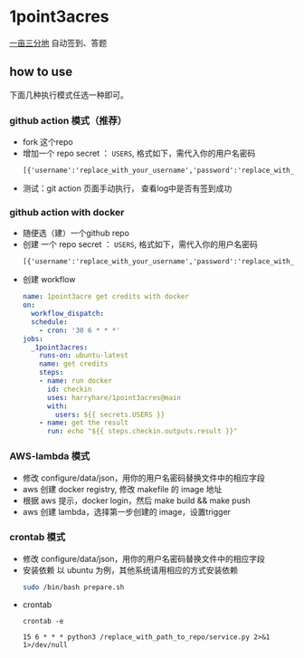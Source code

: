 # 1point3acres

[一亩三分地](https://www.1point3acres.com/bbs/) 自动签到、答题 


## how to use

下面几种执行模式任选一种即可。


### github action 模式（推荐）

* fork 这个repo
* 增加一个 repo secret ： `USERS`, 格式如下，需代入你的用户名密码
    ```text
    [{'username':'replace_with_your_username','password':'replace_with_your_password'}]
    ```
* 测试：git action 页面手动执行， 查看log中是否有签到成功

### github action with docker

* 随便选（建）一个github repo
* 创建 一个 repo secret ： `USERS`, 格式如下，需代入你的用户名密码
    ```text
    [{'username':'replace_with_your_username','password':'replace_with_your_password'}]
    ```
* 创建 workflow
	```yaml
    name: 1point3acre get credits with docker
    on:
      workflow_dispatch:
      schedule:
        - cron: '30 6 * * *'
    jobs:
      _1point3acres:
        runs-on: ubuntu-latest
        name: get credits
        steps:
        - name: run docker
          id: checkin
          uses: harryhare/1point3acres@main
          with:
            users: ${{ secrets.USERS }}
        - name: get the result
          run: echo "${{ steps.checkin.outputs.result }}"
	```


### AWS-lambda 模式
* 修改 configure/data/json，用你的用户名密码替换文件中的相应字段
* aws 创建 docker registry, 修改 makefile 的 image 地址
* 根据 aws 提示，docker login，然后 make build && make push
* aws 创建 lambda，选择第一步创建的 image，设置trigger


### crontab 模式
* 修改 configure/data/json，用你的用户名密码替换文件中的相应字段
* 安装依赖
以 ubuntu 为例，其他系统请用相应的方式安装依赖
    ```bash
    sudo /bin/bash prepare.sh
    ```
* crontab
    ```
    crontab -e
    ```
    ```text
    15 6 * * * python3 /replace_with_path_to_repo/service.py 2>&1 1>/dev/null
    ```

